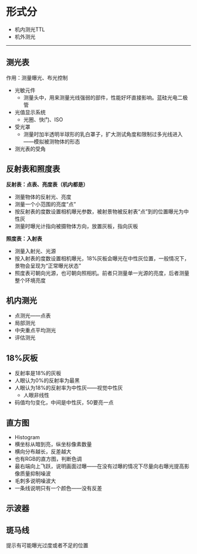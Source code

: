 # 形式分

- 机内测光TTL
- 机外测光

---

## 测光表

作用：测量曝光、布光控制

- 光敏元件
    - 测量头中，用来测量光线强弱的部件，性能好坏直接影响。蓝硅光电二极管
- 光值显示系统
    - 光圈、快门、ISO
- 受光罩
    - 测量时加半透明半球形的乳白罩子，扩大测试角度和限制过多光线进入——模拟被测物体的形态
- 测光表的受角

## 反射表和照度表

**反射表：点表、亮度表（机内都是）**

- 测量物体的反射光、亮度
- 测量一个小范围的亮度“点”
- 按反射表的度数设置相机曝光参数，被射景物被反射表“点”到的位置曝光为中性灰
- 测量时曝光计指向被摄物体方向，放置灰板，指向灰板

**照度表：入射表**

- 测量入射光、光源
- 按入射表的度数设置相机曝光，18%灰板会曝光在中性灰位置，一般情况下，景物会呈现为“正常曝光状态”
- 照度表可朝向光源，也可朝向照相机。前者只测量单一光源的亮度，后者测量整个环境亮度

## 机内测光

- 点测光——点表
- 局部测光
- 中央重点平均测光
- 评估测光

## 18%灰板

- 反射率是18%的灰板
- 人眼认为0%的反射率为最黑
- 人眼认为18%的反射率为中性灰——视觉中性灰
    - 人眼非线性
- 码值均匀变化，中间是中性灰，50要亮一点

## 直方图

- Histogram
- 横坐标从暗到亮，纵坐标像素数量
- 横向分布越长，反差越大
- 也有RGB的直方图，判断色调
- 最右端向上飞跃，说明画面过曝——在没有过曝的情况下尽量向右曝光提高影像质量抑制噪波
- 毛刺多说明噪波大
- 一条线说明只有一个颜色——没有反差

## 示波器

## 斑马线

提示有可能曝光过度或者不足的位置